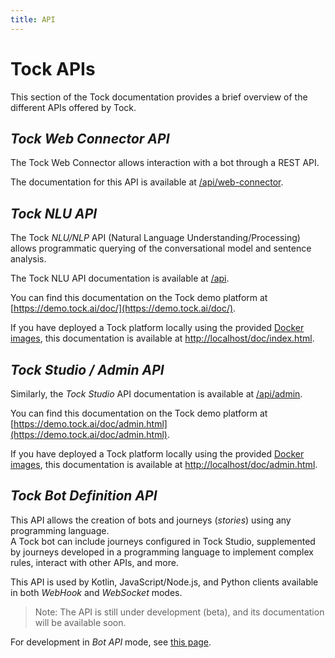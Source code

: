 ```yaml
---
title: API
---
```


# Tock APIs

This section of the Tock documentation provides a brief overview of the different APIs offered by Tock.

## *Tock Web Connector API*

The Tock Web Connector allows interaction with a bot through a REST API.

The documentation for this API is available at [/api/web-connector](../../api/web-connector.html).

## *Tock NLU API*

The Tock _NLU/NLP_ API (Natural Language Understanding/Processing) allows programmatic querying of the conversational model and sentence analysis.

The Tock NLU API documentation is available at [/api](https://doc.tock.ai/tock/api/).

You can find this documentation on the Tock demo platform at [https://demo.tock.ai/doc/](https://demo.tock.ai/doc/).

If you have deployed a Tock platform locally using the provided [Docker images](https://github.com/theopenconversationkit/tock-docker), this documentation is available at [http://localhost/doc/index.html](http://localhost/doc/index.html).

## *Tock Studio / Admin API*

Similarly, the _Tock Studio_ API documentation is available at [/api/admin](../../api/admin.html).

You can find this documentation on the Tock demo platform at [https://demo.tock.ai/doc/admin.html](https://demo.tock.ai/doc/admin.html).

If you have deployed a Tock platform locally using the provided [Docker images](https://github.com/theopenconversationkit/tock-docker), this documentation is available at [http://localhost/doc/admin.html](http://localhost/doc/admin.html).

## *Tock Bot Definition API*

This API allows the creation of bots and journeys (_stories_) using any programming language.  
A Tock bot can include journeys configured in Tock Studio, supplemented by journeys developed in a programming language to implement complex rules, interact with other APIs, and more.

This API is used by Kotlin, JavaScript/Node.js, and Python clients available in both _WebHook_ and _WebSocket_ modes.

> Note: The API is still under development (beta), and its documentation will be available soon.

For development in _Bot API_ mode, see [this page](bot-api.md).
